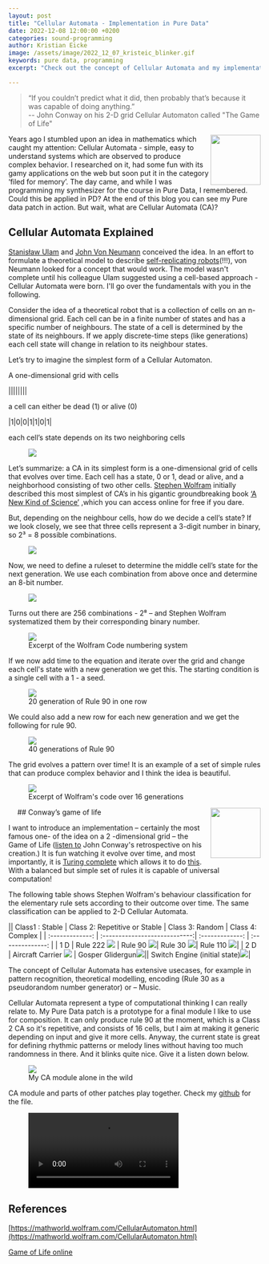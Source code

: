```yaml
---
layout: post
title: "Cellular Automata - Implementation in Pure Data"
date: 2022-12-08 12:00:00 +0200
categories: sound-programming
author: Kristian Eicke
image: /assets/image/2022_12_07_kristeic_blinker.gif
keywords: pure data, programming
excerpt: "Check out the concept of Cellular Automata and my implementation in Pure Data."

---
```

> “If you couldn’t predict what it did, then probably that’s because it was capable of doing anything.”
<br> -- John Conway on his 2-D grid Cellular Automaton called "The Game of Life"

<img align="right" width="100" height="100" src="/assets/image/2022_12_07_kristeic_Figureeight.gif">


Years ago I stumbled upon an idea in mathematics which caught my attention: Cellular Automata - simple,
easy to understand systems which are observed to produce complex behavior. I researched on it, had some
fun with its gamy applications on the web but soon put it in the category ‘filed for memory’. The day came, and
 while I was programming my synthesizer for the course in Pure Data, I remembered. Could this be applied in PD?
 At the end of this blog you can see my Pure data patch in action.
 But wait, what are Cellular Automata
 (CA)?

## Cellular Automata Explained
[Stanisław Ulam](https://de.wikipedia.org/wiki/Stanisław_Marcin_Ulam) and [John Von Neumann](https://de.wikipedia.org/wiki/John_von_Neumann) conceived the idea. In an effort to formulate a theoretical model to describe [self-replicating robots](https://fab.cba.mit.edu/classes/865.18/replication/Sipper.pdf)(!!!), von Neumann looked for a concept that would work. The  model wasn't complete until his colleague Ulam suggested using a cell-based approach - Cellular Automata were born. I'll go over the fundamentals with you in the following.

Consider the idea of a theoretical robot that is a collection of cells on an n-dimensional grid.
Each cell can be in a finite number of states and has a specific number of neighbours.
The state of a cell is determined by the state of its neighbours. If we apply discrete-time steps
(like generations) each cell state will change in relation to its neighbour states.

Let’s try to imagine the simplest form of a Cellular Automaton.

A one-dimensional grid with cells

||||||||

a cell can either be dead (1) or alive (0)

|1|0|0|1|1|0|1|

each cell’s state depends on its two neighboring cells

<figure style="float: none">
   <img
      src="/assets/image/2022_12_07_kristeic_neighbours.jpg"
      style="max-height:400px; width:auto;" />
   <figcaption></figcaption>
</figure>


Let’s summarize: a CA in its simplest form is a one-dimensional grid of cells that evolves over time.
Each cell has a state, 0 or 1, dead or alive, and a neighborhood consisting of two other cells.
[Stephen Wolfram](https://de.wikipedia.org/wiki/Stephen_Wolfram) initially described this most simplest of CA’s in his gigantic groundbreaking book [‘A New Kind of Science’](https://www.wolframscience.com/nks/) ,which you can access online for free if you dare.

But, depending on the neighbour cells, how do we decide a cell’s state? If we look closely, we see that three cells represent a 3-digit number in binary, so 2³ = 8 possible combinations.

<figure style="float: none">
   <img
      src="/assets/image/2022_12_07_kristeic_binary_combinations.jpg"
      style="max-height:400px; width:auto;" />
   <figcaption></figcaption>
</figure>

Now, we need to define a ruleset to determine the middle cell’s state for the next generation.
We use each combination from above once and determine an 8-bit number.
<figure style="float: none">
   <img
      src="/assets/image/2022_12_07_kristeic_ElementaryCA30Rules.jpg"
      style="max-height:600px; width:auto;" />
   <figcaption></figcaption>
</figure>

Turns out there are 256 combinations - 2⁸ – and Stephen Wolfram systematized them by their corresponding binary number.

<figure style="float: none">
   <img
      src="/assets/image/2022_12_07_kristeic_ElementaryCARules.jpg"
      style="max-height:600px; width:auto;" />
   <figcaption>Excerpt of the Wolfram Code numbering system</figcaption>
</figure>

If we now add time to the equation and iterate over the grid and change each cell's state with a new generation we get this. The starting condition is a single cell with a 1 - a seed.

<figure>
   <img
      src="/assets/image/2022_12_07_kristeic_rule90_evolving.gif"
      style="max-height:400px; width:auto;" />
   <figcaption>20 generation of Rule 90 in one row</figcaption>
</figure>


We could also add a new row for each new generation and we get the following for rule 90.

<figure>
   <img
      src="/assets/image/2022_12_07_kristeic_rule90.gif"
      style="max-height:400px; width:auto;" />
   <figcaption>40 generations of Rule 90 </figcaption>
</figure>

The grid evolves a pattern over time! It is an example of a set of simple rules that can produce
complex behavior and I think the idea is beautiful.

<figure>
   <img
      src="/assets/image/2022_12_07_kristeic_Elementary.jpg"
      style="max-height:600px; width:auto;" />
   <figcaption>Excerpt of Wolfram's code over 16 generations</figcaption>
</figure>
 
## Conway’s game of life
<img align="right" width="100" height="100" src="/assets/image/2022_12_07_kristeic_Glider.gif">

I want to introduce an implementation – certainly the most famous one- of the idea on a 2 -dimensional grid – the Game of Life ([listen to](https://www.youtube.com/watch?v=R9Plq-D1gEk) John Conway's retrospective on his creation.)
It is fun watching it evolve over time, and most importantly,  it is [Turing complete](https://en.wikipedia.org/wikiConway%27s_Game_of_Life) which allows it to do [this](https://www.youtube.com/watch?v=xP5-iIeKXE8). With a balanced but simple set of rules it is capable of universal computation!

The following table shows Stephen Wolfram's behaviour classification for the elementary rule sets according to their outcome over time. The same classification can be applied to 2-D Cellular Automata.

|| Class1 : Stable | Class 2: Repetitive or Stable | Class 3: Random | Class 4: Complex |
| :-------------: | :----------------------------:| :-------------: | :--------------: |
| 1 D | Rule 222 ![](/assets/image/2022_12_07_kristeic_rule222.jpg) | Rule 90 ![](/assets/image/2022_12_07_kristeic_rule90.jpg)| Rule 30 ![](/assets/image/2022_12_07_kristeic_rule30.jpg)| Rule 110 ![](/assets/image/2022_12_07_kristeic_rule110.jpg)|
| 2 D | Aircraft Carrier ![](/assets/image/2022_12_07_kristeic_aircraftcarrier.png) | Gosper Glidergun![](/assets/image/2022_12_07_kristeic_Gosperglidergun.gif)|| Switch Engine (initial state)![](/assets/image/2022_12_07_kristeic_Switchengine.png)|


The concept of Cellular Automata has extensive usecases, for example in pattern recognition,
theoretical modelling, encoding (Rule 30 as a pseudorandom number generator) or – Music.


Cellular Automata represent a type of computational thinking I can really relate to.
My Pure Data patch is a prototype for a final module I like to use for composition. It can only produce rule 90 at the moment, which is a Class 2 CA so it's repetitive, and consists of 16 cells, but I aim at making it generic depending on input and give it more cells. Anyway, the current state is great for defining rhythmic patterns or melody lines without having too much randomness in there. And it blinks quite nice. Give it a listen down below.


<figure>
   <img
      src="/assets/image/2022_12_07_kristeic_CA_module.gif"
      style="max-height:600px; width:auto;" />
   <figcaption>My CA module alone in the wild</figcaption>
</figure>

CA module and parts of other patches play together. Check my [github](https://github.com/shx-vhs/pd-cellular-automaton) for the file.

<figure style="float: none">
  <video width="auto" controls>
    <source src="https://www.uio.no/english/studies/programmes/SMC-master/blog/assets/video/2022_12_07_kristeic_presentation.mp4" type='video/mp4'>
  </video>
</figure>

## References
[https://mathworld.wolfram.com/CellularAutomaton.html](https://mathworld.wolfram.com/CellularAutomaton.html)

[Game of Life online](https://playgameoflife.com)
